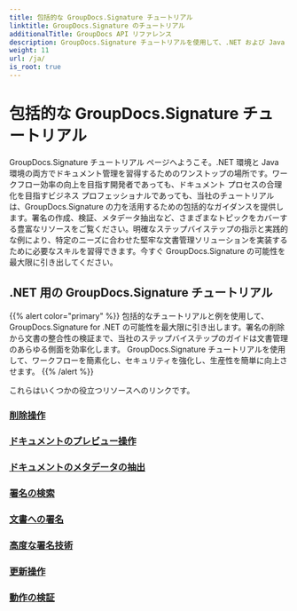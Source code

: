 ```yaml
---
title: 包括的な GroupDocs.Signature チュートリアル
linktitle: GroupDocs.Signature のチュートリアル
additionalTitle: GroupDocs API リファレンス
description: GroupDocs.Signature チュートリアルを使用して、.NET および Java でのドキュメント管理をマスターします。メタデータの作成、検証、抽出などを行います。シームレスなワークフローを体験してください。
weight: 11
url: /ja/
is_root: true
---
```


# 包括的な GroupDocs.Signature チュートリアル


GroupDocs.Signature チュートリアル ページへようこそ。.NET 環境と Java 環境の両方でドキュメント管理を習得するためのワンストップの場所です。ワークフロー効率の向上を目指す開発者であっても、ドキュメント プロセスの合理化を目指すビジネス プロフェッショナルであっても、当社のチュートリアルは、GroupDocs.Signature の力を活用するための包括的なガイダンスを提供します。署名の作成、検証、メタデータ抽出など、さまざまなトピックをカバーする豊富なリソースをご覧ください。明確なステップバイステップの指示と実践的な例により、特定のニーズに合わせた堅牢な文書管理ソリューションを実装するために必要なスキルを習得できます。今すぐ GroupDocs.Signature の可能性を最大限に引き出してください。
## .NET 用の GroupDocs.Signature チュートリアル
{{% alert color="primary" %}}
包括的なチュートリアルと例を使用して、GroupDocs.Signature for .NET の可能性を最大限に引き出します。署名の削除から文書の整合性の検証まで、当社のステップバイステップのガイドは文書管理のあらゆる側面を効率化します。 GroupDocs.Signature チュートリアルを使用して、ワークフローを簡素化し、セキュリティを強化し、生産性を簡単に向上させます。
{{% /alert %}}

これらはいくつかの役立つリソースへのリンクです。
 
### [削除操作](./net/delete-operations/)
### [ドキュメントのプレビュー操作](./net/document-preview-operations/)
### [ドキュメントのメタデータの抽出](./net/document-metadata-extraction/)
### [署名の検索](./net/signature-searching/)
### [文書への署名](./net/document-signing/)
### [高度な署名技術](./net/advanced-signature-techniques/)
### [更新操作](./net/update-operations/)
### [動作の検証](./net/verify-operations/)



